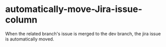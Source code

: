 # automatically-move-Jira-issue-column
When the related branch's issue is merged to the dev branch, the jira issue is automatically moved.

